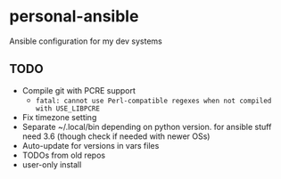 # personal-ansible

Ansible configuration for my dev systems

## TODO

-   Compile git with PCRE support
    -   `fatal: cannot use Perl-compatible regexes when not compiled with USE_LIBPCRE`
-   Fix timezone setting
-   Separate ~/.local/bin depending on python version. for ansible stuff need
    3.6 (though check if needed with newer OSs)
-   Auto-update for versions in vars files
-   TODOs from old repos
-   user-only install
